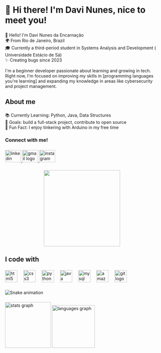 <h1 align="left">👋 Hi there! I'm Davi Nunes, nice to meet you!</h1>

###

<p align="left">👋 Hello! I'm Davi Nunes da Encarnação<br>🌍 From Rio de Janeiro, Brazil<br>🎓 Currently a third-period student in Systems Analysis and Development ( Universidade Estácio de Sá)<br>✨ Creating bugs since 2023<br><br>I'm a beginner developer passionate about learning and growing in tech. Right now, I'm focused on improving my skills in [programming languages you're learning] and expanding my knowledge in areas like cybersecurity and project management.</p>

###

<h2 align="left">About me</h2>

###

<p align="left">📚 Currently Learning: Python, Java, Data Structures<br>🎯 Goals: build a full-stack project, contribute to open source<br>🎲 Fun Fact: I enjoy tinkering with Arduino in my free time</p>

###

<h3 align="left">Connect with me!</h3>

###

<div align="left">
  <a href="www.linkedin.com/in/davi-nunes-19993a246" target="_blank">
    <img src="https://raw.githubusercontent.com/maurodesouza/profile-readme-generator/master/src/assets/icons/social/linkedin/default.svg" width="52" height="40" alt="linkedin logo"  />
  </a>
  <a href="davinunesbrazil2003@gmail.com" target="_blank">
    <img src="https://raw.githubusercontent.com/maurodesouza/profile-readme-generator/master/src/assets/icons/social/gmail/default.svg" width="52" height="40" alt="gmail logo"  />
  </a>
  <a href="https://www.instagram.com/davvi2d/" target="_blank">
    <img src="https://raw.githubusercontent.com/maurodesouza/profile-readme-generator/master/src/assets/icons/social/instagram/default.svg" width="52" height="40" alt="instagram logo"  />
  </a>
</div>

###

<div align="center">
  <img height="250" src="https://i.pinimg.com/originals/f9/57/6f/f9576fca9fc8ef79976a1d6327bbe9ae.gif"  />
</div>

###

<h2 align="left">I code with</h2>

###

<div align="left">
  <img src="https://cdn.jsdelivr.net/gh/devicons/devicon/icons/html5/html5-original.svg" height="40" alt="html5 logo"  />
  <img width="12" />
  <img src="https://cdn.jsdelivr.net/gh/devicons/devicon/icons/css3/css3-original.svg" height="40" alt="css3 logo"  />
  <img width="12" />
  <img src="https://cdn.jsdelivr.net/gh/devicons/devicon/icons/python/python-original.svg" height="40" alt="python logo"  />
  <img width="12" />
  <img src="https://cdn.jsdelivr.net/gh/devicons/devicon/icons/java/java-original.svg" height="40" alt="java logo"  />
  <img width="12" />
  <img src="https://cdn.jsdelivr.net/gh/devicons/devicon/icons/mysql/mysql-original.svg" height="40" alt="mysql logo"  />
  <img width="12" />
  <img src="https://cdn.jsdelivr.net/gh/devicons/devicon/icons/amazonwebservices/amazonwebservices-line-wordmark.svg" height="40" alt="amazonwebservices logo"  />
  <img width="12" />
  <img src="https://cdn.jsdelivr.net/gh/devicons/devicon/icons/git/git-original.svg" height="40" alt="git logo"  />
</div>

###

<img src="https://raw.githubusercontent.com/Davi3dd/Davi3dd/output/snake.svg" alt="Snake animation" />

###

<div align="left">
  <img src="https://github-readme-stats.vercel.app/api?username=Davi3dd&hide_title=false&hide_rank=false&show_icons=true&include_all_commits=true&count_private=true&disable_animations=false&theme=dracula&locale=en&hide_border=false&order=1" height="150" alt="stats graph"  />
  <img src="https://github-readme-stats.vercel.app/api/top-langs?username=Davi3dd&locale=en&hide_title=false&layout=compact&card_width=320&langs_count=5&theme=dracula&hide_border=false&order=2" height="140" alt="languages graph"  />
</div>

###
